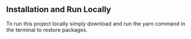 ## Installation and Run Locally
To run this project locally simply download and run the yarn command in the terminal to restore packages.